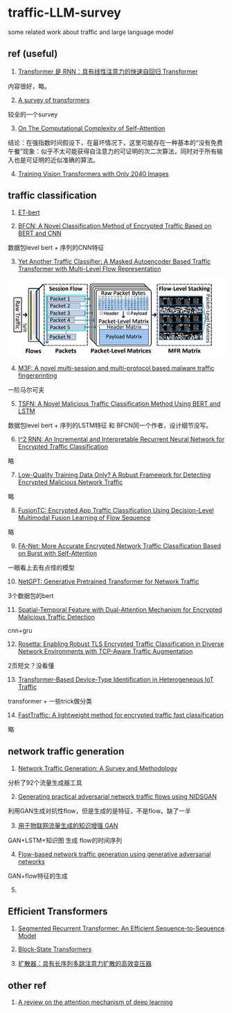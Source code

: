 # traffic-LLM-survey
some related work about traffic and large language model 





## ref (useful)
1. [Transformer 是 RNN：具有线性注意力的快速自回归 Transformer](https://proceedings.mlr.press/v119/katharopoulos20a.html)

内容很好，略。

2. [A survey of transformers](https://www.sciencedirect.com/science/article/pii/S2666651022000146)

较全的一个survey

3. [On The Computational Complexity of Self-Attention](https://proceedings.mlr.press/v201/duman-keles23a.html)

结论：在强指数时间假设下，在最坏情况下，这里可能存在一种基本的“没有免费午餐”现象：似乎不太可能获得自注意力的可证明的次二次算法，同时对于所有输入也是可证明的近似准确的算法。

4. [Training Vision Transformers with Only 2040 Images](https://link.springer.com/chapter/10.1007/978-3-031-19806-9_13)



## traffic classification

1. [ET-bert](https://dl.acm.org/doi/pdf/10.1145/3485447.3512217)

2. [BFCN: A Novel Classification Method of Encrypted Traffic Based on BERT and CNN](https://www.mdpi.com/2079-9292/12/3/516)

数据包level bert + 序列的CNN特征

3. [Yet Another Traffic Classifier: A Masked Autoencoder Based Traffic Transformer with Multi-Level Flow Representation](https://ojs.aaai.org/index.php/AAAI/article/view/25674)

![123](./figs/Yet%20Another.PNG)

4. [M3F: A novel multi-session and multi-protocol based malware traffic fingerprinting](https://www.sciencedirect.com/science/article/abs/pii/S1389128623001688)

一阶马尔可夫

5. [TSFN: A Novel Malicious Traffic Classification Method Using BERT and LSTM](https://www.mdpi.com/1099-4300/25/5/821)

数据包level bert + 序列的LSTM特征 和 BFCN同一个作者，设计细节没写。

6. [I^2 RNN: An Incremental and Interpretable Recurrent Neural Network for Encrypted Traffic Classification](https://ieeexplore.ieee.org/abstract/document/10056861)

略

7. [Low-Quality Training Data Only? A Robust Framework for Detecting Encrypted Malicious Network Traffic](https://arxiv.org/abs/2309.04798)

略

8. [FusionTC: Encrypted App Traffic Classification Using Decision-Level Multimodal Fusion Learning of Flow Sequence](https://www.hindawi.com/journals/wcmc/2023/9118153/)

略

9. [FA-Net: More Accurate Encrypted Network Traffic Classification Based on Burst with Self-Attention](https://ieeexplore.ieee.org/abstract/document/10191615)

一眼看上去有点怪的模型

10. [NetGPT: Generative Pretrained Transformer for Network Traffic](https://arxiv.org/abs/2304.09513)

3个数据包的bert

11. [Spatial-Temporal Feature with Dual-Attention Mechanism for Encrypted Malicious Traffic Detection](https://www.hindawi.com/journals/scn/2023/7117863/)

cnn+gru

12. [Rosetta: Enabling Robust TLS Encrypted Traffic Classification in Diverse Network Environments with TCP-Aware Traffic Augmentation](https://dl.acm.org/doi/abs/10.1145/3603165.3607437)

2页短文？没看懂

13. [Transformer-Based Device-Type Identification in Heterogeneous IoT Traffic](https://ieeexplore.ieee.org/abstract/document/9951051)

transformer + 一些trick做分类

14. [FastTraffic: A lightweight method for encrypted traffic fast classification](https://www.sciencedirect.com/science/article/abs/pii/S1389128623004103)

略

## network traffic generation

1. [Network Traffic Generation: A Survey and Methodology](https://dl.acm.org/doi/abs/10.1145/3488375)

分析了92个流量生成器工具

2. [Generating practical adversarial network traffic flows using NIDSGAN](https://arxiv.org/abs/2203.06694)

利用GAN生成对抗性flow，但是生成的是特征，不是flow。缺了一半

3. [用于物联网流量生成的知识增强 GAN](https://dl.acm.org/doi/abs/10.1145/3485447.3511976)

GAN+LSTM+知识图 生成 flow的时间序列

4. [Flow-based network traffic generation using generative adversarial networks](https://www.sciencedirect.com/science/article/pii/S0167404818308393)

GAN+flow特征的生成

5. 



## Efficient Transformers

1. [Segmented Recurrent Transformer: An Efficient Sequence-to-Sequence Model](https://arxiv.org/abs/2305.16340)

2. [Block-State Transformers](https://arxiv.org/pdf/2306.09539.pdf)

3. [扩散器：具有长序列多跳注意力扩散的高效变压器](https://ojs.aaai.org/index.php/AAAI/article/view/26502)

## other ref

1. [A review on the attention mechanism of deep learning](https://www.sciencedirect.com/science/article/pii/S092523122100477X)
